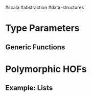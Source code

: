 #scala #abstraction #data-structures 
# Type Parameters

## Generic Functions

# Polymorphic HOFs

## Example: Lists